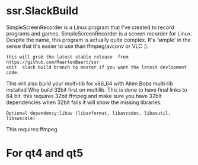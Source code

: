 # ssr.SlackBuild
SimpleScreenRecorder is a Linux program that I've created to record programs and games. 
SimpleScreenRecorder is a screen recorder for Linux. Despite the name, 
this program is actually quite complex. It's 'simple' in the sense
 that it's easier to use than ffmpeg/avconv or VLC :).
 ~~~
 this will grab the latest stable release  from https://github.com/MaartenBaert/ssr
 edit  slack build branch to master if you want the latest devlopment code. 
 ~~~
 This will also build your multi-lib for x86_64 with Alien Bobs multi-lib installed
 Whe build 32bit first on multilib.
 This is done to have final links to 64 bit.
 this requires 32bit ffmpeg and make sure you have 32bit dependencies
 when 32bit fails it will show the missing libraries. 
 ~~~
 Optional dependency:libav (libavformat, libavcodec, libavutil, libswscale)
 ~~~
 
 This requires:ffmpeg 
# For qt4 and qt5


